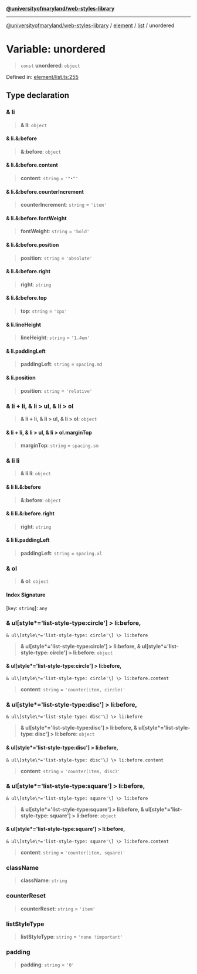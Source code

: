 [**@universityofmaryland/web-styles-library**](../../../../README.md)

***

[@universityofmaryland/web-styles-library](../../../../README.md) / [element](../../../README.md) / [list](../README.md) / unordered

# Variable: unordered

> `const` **unordered**: `object`

Defined in: [element/list.ts:255](https://github.com/UMD-Digital/design-system/blob/7fa144f196ef5f0ef2b372670136735f5a5c9236/packages/styles/source/element/list.ts#L255)

## Type declaration

### & li

> **& li**: `object`

#### & li.&:before

> **&:before**: `object`

#### & li.&:before.content

> **content**: `string` = `'"•"'`

#### & li.&:before.counterIncrement

> **counterIncrement**: `string` = `'item'`

#### & li.&:before.fontWeight

> **fontWeight**: `string` = `'bold'`

#### & li.&:before.position

> **position**: `string` = `'absolute'`

#### & li.&:before.right

> **right**: `string`

#### & li.&:before.top

> **top**: `string` = `'1px'`

#### & li.lineHeight

> **lineHeight**: `string` = `'1.4em'`

#### & li.paddingLeft

> **paddingLeft**: `string` = `spacing.md`

#### & li.position

> **position**: `string` = `'relative'`

### & li + li, & li \> ul, & li \> ol

> **& li + li, & li \> ul, & li \> ol**: `object`

#### & li + li, & li \> ul, & li \> ol.marginTop

> **marginTop**: `string` = `spacing.sm`

### & li li

> **& li li**: `object`

#### & li li.&:before

> **&:before**: `object`

#### & li li.&:before.right

> **right**: `string`

#### & li li.paddingLeft

> **paddingLeft**: `string` = `spacing.xl`

### & ol

> **& ol**: `object`

#### Index Signature

\[`key`: `string`\]: `any`

### & ul\[style\*='list-style-type:circle'\] \> li:before,
    & ul\[style\*='list-style-type: circle'\] \> li:before

> **& ul\[style\*='list-style-type:circle'\] \> li:before,
    & ul\[style\*='list-style-type: circle'\] \> li:before**: `object`

#### & ul\[style\*='list-style-type:circle'\] \> li:before,
    & ul\[style\*='list-style-type: circle'\] \> li:before.content

> **content**: `string` = `'counter(item, circle)'`

### & ul\[style\*='list-style-type:disc'\] \> li:before,
    & ul\[style\*='list-style-type: disc'\] \> li:before

> **& ul\[style\*='list-style-type:disc'\] \> li:before,
    & ul\[style\*='list-style-type: disc'\] \> li:before**: `object`

#### & ul\[style\*='list-style-type:disc'\] \> li:before,
    & ul\[style\*='list-style-type: disc'\] \> li:before.content

> **content**: `string` = `'counter(item, disc)'`

### & ul\[style\*='list-style-type:square'\] \> li:before,
    & ul\[style\*='list-style-type: square'\] \> li:before

> **& ul\[style\*='list-style-type:square'\] \> li:before,
    & ul\[style\*='list-style-type: square'\] \> li:before**: `object`

#### & ul\[style\*='list-style-type:square'\] \> li:before,
    & ul\[style\*='list-style-type: square'\] \> li:before.content

> **content**: `string` = `'counter(item, square)'`

### className

> **className**: `string`

### counterReset

> **counterReset**: `string` = `'item'`

### listStyleType

> **listStyleType**: `string` = `'none !important'`

### padding

> **padding**: `string` = `'0'`
